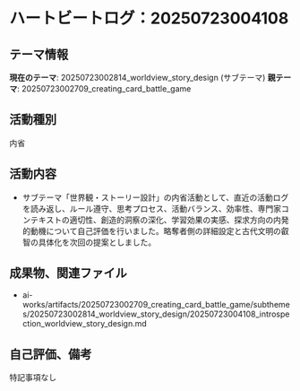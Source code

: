 # ハートビートログ：20250723004108

## テーマ情報
**現在のテーマ**: 20250723002814_worldview_story_design (サブテーマ)
**親テーマ**: 20250723002709_creating_card_battle_game

## 活動種別
内省

## 活動内容
- サブテーマ「世界観・ストーリー設計」の内省活動として、直近の活動ログを読み返し、ルール遵守、思考プロセス、活動バランス、効率性、専門家コンテキストの適切性、創造的洞察の深化、学習効果の実感、探求方向の内発的動機について自己評価を行いました。略奪者側の詳細設定と古代文明の叡智の具体化を次回の提案としました。

## 成果物、関連ファイル
- ai-works/artifacts/20250723002709_creating_card_battle_game/subthemes/20250723002814_worldview_story_design/20250723004108_introspection_worldview_story_design.md

## 自己評価、備考
特記事項なし
